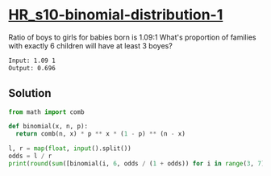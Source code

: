 # [HR_s10-binomial-distribution-1](https://www.hackerrank.com/challenges/s10-binomial-distribution-1)

Ratio of boys to girls for babies born is 1.09:1
What's proportion of families with exactly 6 children will have at least 3 boyes?

```txt
Input: 1.09 1
Output: 0.696
```

## Solution

```py
from math import comb

def binomial(x, n, p):
  return comb(n, x) * p ** x * (1 - p) ** (n - x)

l, r = map(float, input().split())
odds = l / r
print(round(sum([binomial(i, 6, odds / (1 + odds)) for i in range(3, 7)]), 3))
```
